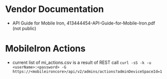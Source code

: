 # Vendor Documentation
- API Guide for Mobile Iron, 413444454-API-Guide-for-Mobile-Iron.pdf (not public)

# MobileIron Actions
- current list of mi_actions.csv is a result of REST call `curl -sS -k -u <userName>:<password> -G https://<mobileironcore>/api/v2/admins/actions?adminDeviceSpaceId=1`
